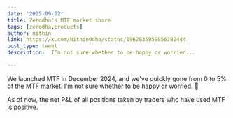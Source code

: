 ```yaml
---
date: '2025-09-02'
title: Zerodha's MTF market share
tags: [zerodha,products]
author: nithin
link: https://x.com/Nithin0dha/status/1962835959856382444
post_type: tweet
description:  I’m not sure whether to be happy or worried...

---
```

We launched MTF in December 2024, and we've quickly gone from 0 to 5% of the MTF market. I’m not sure whether to be happy or worried. 😬

As of now, the net P&L of all positions taken by traders who have used MTF is positive.
